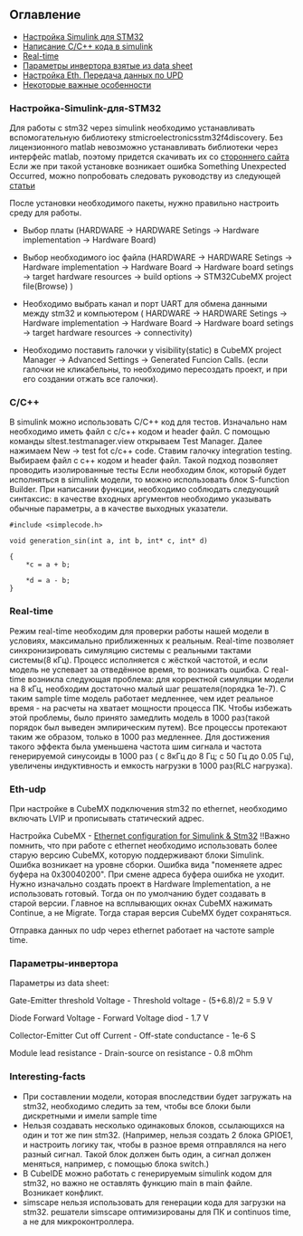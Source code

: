 ## Оглавление

- [Настройка Simulink для STM32](#настройка-simulink-для-stm32)
- [Написание С/С++ кода в simulink](#C/C++)
- [Real-time](#real-time)
- [Параметры инвертора взятые из data sheet](#Параметры-инвертора)
- [Настройка Eth. Передача данных по UPD](#Eth-udp)
- [Некоторые важные особенности](#interesting-facts)

### Настройка-Simulink-для-STM32

Для работы с stm32 через simulink необходимо устанавливать вспомогательную библиотеку stmicroelectronicsstm32f4discovery. Без лицензионного matlab невозможно устанавливать библиотеки через интерфейс matlab, поэтому придется скачивать их со [стороннего сайта](https://www.mathworks.com/matlabcentral/fileexchange/)
Если же при такой установке возникает ошибка Something Unexpected Occurred, можно попробовать следовать руководству из следующей [статьи](https://www.mathworks.com/matlabcentral/answers/489806-why-do-i-see-the-error-something-unexpected-occurred-when-installing-mathworks-products?s_tid=pi_suoe_uai_R2024a_win64#add_on_toolboxes)

После установки необходимого пакеты, нужно правильно настроить среду для работы.

- Выбор платы (HARDWARE -> HARDWARE Setings -> Hardware implementation -> Hardware Board)

- Выбор необходимого ioc файла (HARDWARE -> HARDWARE Setings -> Hardware implementation -> Hardware Board -> Hardware board setings -> target hardware resources -> build options -> STM32CubeMX project file(Browse) )

- Необходимо выбрать канал и порт UART для обмена данными между stm32 и компьютером ( HARDWARE -> HARDWARE Setings -> Hardware implementation -> Hardware Board -> Hardware board setings -> target hardware resources -> connectivity)

- Необходимо поставить галочки у visibility(static) в СubeMX project Manager -> Advanced Settings -> Generated Funcion Calls. (если галочки не кликабельны, то необходимо пересоздать проект, и при его создании отжать все галочки). 

### C/C++

В simulink можно использовать C/C++ код для тестов. Изначально нам необходимо иметь файл с c/c++ кодом и header файл. С помощью команды sltest.testmanager.view открываем Test Manager. Далее нажимаем New -> test fot c/c++ code. Ставим галочку integration testing. Выбираем файл с c++ кодом и header файл. Такой подход позволяет проводить изолированные тесты 
Если необходим блок, который будет исполняться в simulink модели, то можно использовать блок S-function Builder. При написании функции, необходимо соблюдать следующий синтаксис: в качестве входных аргументов необходимо указывать обычные параметры, а в качестве выходных указатели.
```
#include <simplecode.h>

void generation_sin(int a, int b, int* c, int* d)

{
    *c = a + b;

    *d = a - b;
}
```
### Real-time

Режим real-time необходим для проверки работы нашей модели в условиях, максимально приближенных к реальным. Real-time позволяет синхронизировать симуляцию системы с реальными тактами системы(8 кГц). Процесс исполняется с жёсткой частотой, и если модель не успевает за отведённое время, то возникать ошибка. 
С real-time возникла следующая проблема: для корректной симуляции модели на 8 кГц, необходим достаточно малый шаг решателя(порядка 1е-7). С таким sample time модель работает медленнее, чем идет реальное время - на расчеты на хватает мощности процесса ПК. Чтобы избежать этой проблемы, было принято замедлить модель в 1000 раз(такой порядок был выведен эмпирическим путем). Все процессы протекают таким же образом, только в 1000 раз медленнее. Для достижения такого эффекта была уменьшена частота шим сигнала и частота генерируемой синусоиды в 1000 раз ( с 8кГц до 8 Гц; с 50 Гц до 0.05 Гц), увеличены индуктивность и емкость нагрузки в 1000 раз(RLC нагрузка). 

### Eth-udp

При настройке в CubeMX подключения stm32 по ethernet, необходимо включать LVIP и прописывать статический адрес.

Настройка СubeMX - [Ethernet configuration for Simulink & Stm32](https://www.mathworks.com/help/ecoder/stmicroelectronicsstm32f4discovery/ug/ethernet-options.html)
!!Важно помнить, что при работе с ethernet необходимо использовать более старую версию CubeMX, которую поддерживают блоки Simulink. Ошибка возникает на уровне сборки. Ошибка вида "поменяете адрес буфера на 0х30040200". При смене адреса буфера ошибка не уходит. 
Нужно изначально создать проект в Hardware Implementation, а не использовать готовый. Тогда он по умолчанию будет создавать в старой версии. Главное на всплывающих окнах CubeMX нажимать Continue, а не Migrate. Тогда старая версия CubeMX будет сохраняться.

Отправка данных по udp через ethernet работает на частоте sample time.
### Параметры-инвертора

Параметры из data sheet:

Gate-Emitter threshold Voltage - Threshold voltage - (5+6.8)/2 = 5.9 V

Diode Forward Voltage - Forward Voltage diod - 1.7 V

Collector-Emitter Cut off Current - Off-state conductance - 1e-6 S

Module lead resistance - Drain-source on resistance - 0.8 mOhm

### Interesting-facts

- При составлении модели, которая впоследствии будет загружать на stm32, необходимо следить за тем, чтобы все блоки были дискретными и имели sample time
- Нельзя создавать несколько одинаковых блоков, ссылающихся на один и тот же пин stm32. (Например, нельзя создать 2 блока GPIOE1, и настроить логику так, чтобы в разное время отправлялся на него разный сигнал. Такой блок должен быть один,  а сигнал должен меняться, например, с помощью блока switch.)
- В CubeIDE можно работать с генерируемым simulink кодом для stm32, но важно не оставлять функцию main в main файле. Возникает конфликт. 
- simscape нельзя использовать для генерации кода для загрузки на stm32. решатели simscape оптимизированы для ПК и continuos time, а не для микроконтроллера. 
